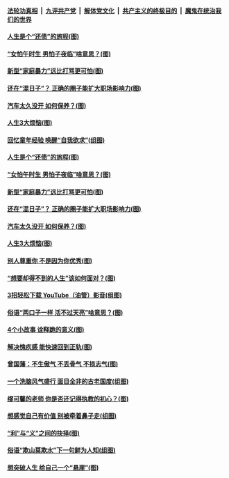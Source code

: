 

####  [法轮功真相](../../../../basic/blob/master/README.md?t=06210402) &nbsp;|&nbsp; [九评共产党](../../../../9ping.md/blob/master/README.md?t=06210402) &nbsp;|&nbsp; [解体党文化](../../../../jtdwh.md/blob/master/README.md?t=06210402)  &nbsp;|&nbsp; [共产主义的终极目的](../../../../gczydzjmd.md/blob/master/README.md?t=06210402) &nbsp;|&nbsp; [魔鬼在统治我们的世界](../../../../mgztzwmdsj.md/blob/master/README.md?t=06210402) 

#### [人生是个“还债”的旅程(图)](../pages/p8/936768.md?t=06210402) 

#### [“女怕午时生 男怕子夜临”啥意思？(图)](../pages/p8/937081.md?t=06210402) 

#### [新型“家庭暴力”远比打骂更可怕(图)](../pages/p8/936230.md?t=06210402) 

#### [还在“混日子”？ 正确的圈子能扩大职场影响力(图)](../pages/p8/937049.md?t=06210402) 

#### [汽车太久没开 如何保养？(图)](../pages/p8/937035.md?t=06210402) 

#### [人生3大烦恼(图)](../pages/p8/936959.md?t=06210402) 

#### [回忆童年经验 唤醒“自我欲求”(组图)](../pages/p8/937082.md?t=06210402) 

#### [人生是个“还债”的旅程(图)](../pages/p8/936768.md?t=06210402) 

#### [“女怕午时生 男怕子夜临”啥意思？(图)](../pages/p8/937081.md?t=06210402) 

#### [新型“家庭暴力”远比打骂更可怕(图)](../pages/p8/936230.md?t=06210402) 

#### [还在“混日子”？ 正确的圈子能扩大职场影响力(图)](../pages/p8/937049.md?t=06210402) 

#### [汽车太久没开 如何保养？(图)](../pages/p8/937035.md?t=06210402) 

#### [人生3大烦恼(图)](../pages/p8/936959.md?t=06210402) 

#### [别人尊重你 不是因为你优秀(图)](../pages/p8/936253.md?t=06210402) 

#### [“想要却得不到的人生”该如何面对？(图)](../pages/p8/936933.md?t=06210402) 

#### [3招轻松下载 YouTube（油管）影音(组图)](../pages/p8/936922.md?t=06210402) 

#### [俗语“两口子一样 活不过天亮”啥意思？(图)](../pages/p8/936917.md?t=06210402) 

#### [4个小故事 诠释跪的意义(图)](../pages/p8/936353.md?t=06210402) 

#### [解决愧疚感 能快速回到正轨(图)](../pages/p8/936834.md?t=06210402) 

#### [曾国藩：不生傲气 不丢骨气 不损志气(图)](../pages/p8/936248.md?t=06210402) 

#### [一个洗脑风气盛行 面目全非的古老国度(组图)](../pages/p8/936759.md?t=06210402) 

#### [缪可馨的老师 你是否还记得执教的初心？(图)](../pages/p8/936737.md?t=06210402) 

#### [想感觉自己有价值 别被牵着鼻子走(组图)](../pages/p8/936721.md?t=06210402) 

#### [“利”与“义”之间的抉择(图)](../pages/p8/936246.md?t=06210402) 

#### [俗语“欺山莫欺水”下一句鲜为人知(组图)](../pages/p8/936659.md?t=06210402) 

#### [想突破人生 给自己一个“悬崖”(图)](../pages/p8/936658.md?t=06210402) 

